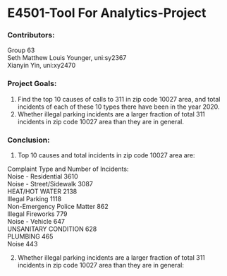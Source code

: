 # E4501-Tool For Analytics-Project

### Contributors:
Group 63  
Seth Matthew Louis Younger, uni:sy2367  
Xianyin Yin, uni:xy2470  

### Project Goals:
1. Find the top 10 causes of calls to 311 in zip code 10027 area, and total incidents of each of these 10 types there have been in the year 2020.  
2. Whether illegal parking incidents are a larger fraction of total 311 incidents in zip code 10027 area than they are in general.   

### Conclusion:
1. Top 10 causes and total incidents in zip code 10027 area are:
  
Complaint Type and Number of Incidents:    
Noise - Residential            3610  
Noise - Street/Sidewalk        3087  
HEAT/HOT WATER                 2138  
Illegal Parking                1118  
Non-Emergency Police Matter     862  
Illegal Fireworks               779  
Noise - Vehicle                 647  
UNSANITARY CONDITION            628  
PLUMBING                        465  
Noise                           443  

2. Whether illegal parking incidents are a larger fraction of total 311 incidents in zip code 10027 area than they are in general:
